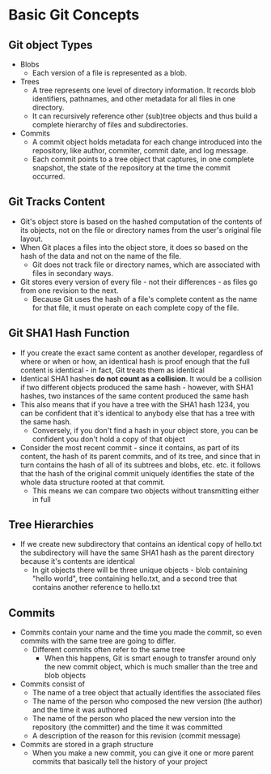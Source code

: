 # Basic Git Concepts

## Git object Types

* Blobs
  * Each version of a file is represented as a blob.
* Trees
  * A tree represents one level of directory information. It records blob identifiers, pathnames, and other metadata for all files in one directory.
  * It can recursively reference other (sub)tree objects and thus build a complete hierarchy of files and subdirectories.
* Commits
  * A commit object holds metadata for each change introduced into the repository, like author, commiter, commit date, and log message.
  * Each commit points to a tree object that captures, in one complete snapshot, the state of the repository at the time the commit occurred.

## Git Tracks Content

* Git's object store is based on the hashed computation of the contents of its objects, not on the file or directory names from the user's original file layout.
* When Git places a files into the object store, it does so based on the hash of the data and not on the name of the file.
  * Git does not track file or directory names, which are associated with files in secondary ways.
* Git stores every version of every file - not their differences - as files go from one revision to the next.
  * Because Git uses the hash of a file's complete content as the name for that file, it must operate on each complete copy of the file.

## Git SHA1 Hash Function

* If you create the exact same content as another developer, regardless of where or when or how, an identical hash is proof enough that the full content is identical - in fact, Git treats them as identical
* Identical SHA1 hashes **do not count as a collision**. It would be a collision if two different objects produced the same hash - however, with SHA1 hashes, two instances of the same content produced the same hash
* This also means that if you have a tree with the SHA1 hash 1234, you can be confident that it's identical to anybody else that has a tree with the same hash.
  * Conversely, if you don't find a hash in your object store, you can be confident you don't hold a copy of that object
* Consider the most recent commit - since it contains, as part of its content, the hash of its parent commits, and of its tree, and since that in turn contains the hash of all of its subtrees and blobs, etc. etc. it follows that the hash of the original commit uniquely identifies the state of the whole data structure rooted at that commit.
  * This means we can compare two objects without transmitting either in full

## Tree Hierarchies

* If we create new subdirectory that contains an identical copy of hello.txt the subdirectory will have the same SHA1 hash as the parent directory because it's contents are identical
  * In git objects there will be three unique objects - blob containing "hello world", tree containing hello.txt, and a second tree that contains another reference to hello.txt

## Commits

* Commits contain your name and the time you made the commit, so even commits with the same tree are going to differ.
  * Different commits often refer to the same tree
    * When this happens, Git is smart enough to transfer around only the new commit object, which is much smaller than the tree and blob objects
* Commits consist of
  * The name of a tree object that actually identifies the associated files
  * The name of the person who composed the new version (the author) and the time it was authored
  * The name of the person who placed the new version into the repository (the committer) and the time it was committed
  * A description of the reason for this revision (commit message)
* Commits are stored in a graph structure
  * When you make a new commit, you can give it one or more parent commits that basically tell the history of your project
